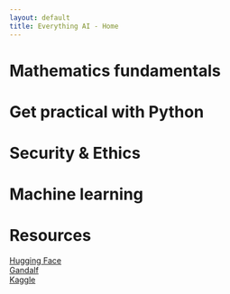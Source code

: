 ```yaml
---
layout: default
title: Everything AI - Home
---
```


# Mathematics fundamentals

# Get practical with Python

# Security & Ethics

# Machine learning

# Resources

[Hugging Face](https://huggingface.co/)  
[Gandalf](https://gandalf.lakera.ai/intro)  
[Kaggle](https://www.kaggle.com/)
